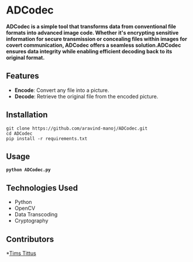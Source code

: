 # ADCodec

**ADCodec is a simple tool that transforms data from conventional file formats into advanced image code. Whether it's encrypting sensitive information for secure transmission or concealing files within images for covert communication, ADCodec offers a seamless solution.ADCodec ensures data integrity while enabling efficient decoding back to its original format.**

## Features

- **Encode**: Convert any file into a picture.
- **Decode**: Retrieve the original file from the encoded picture.


## Installation

```
git clone https://github.com/aravind-manoj/ADCodec.git
cd ADCodec
pip install -r requirements.txt
```

## Usage

**`python ADCodec.py`**

## Technologies Used

- Python
- OpenCV
- Data Transcoding
- Cryptography

## Contributors

*[Tims Tittus](https://github.com/TimsTittus)
